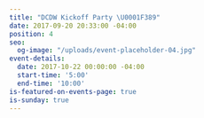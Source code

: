 ```yaml
---
title: "DCDW Kickoff Party \U0001F389"
date: 2017-09-20 20:33:00 -04:00
position: 4
seo:
  og-image: "/uploads/event-placeholder-04.jpg"
event-details:
  date: 2017-10-22 00:00:00 -04:00
  start-time: '5:00'
  end-time: '10:00'
is-featured-on-events-page: true
is-sunday: true
---
```


